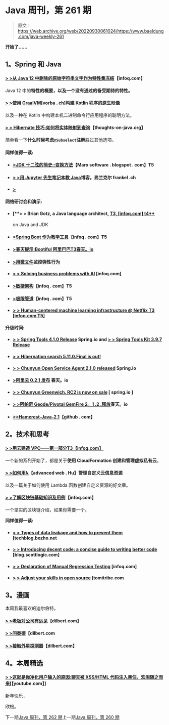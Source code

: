 # Java 周刊，第 261 期

> 原文：<https://web.archive.org/web/20220930061024/https://www.baeldung.com/java-weekly-261>

**开始了……**

## **1。Spring 和 Java**

#### [**> >从 Java 12 中删除的原始字符串文字作为特性集冻结**](https://web.archive.org/web/20220626082359/https://www.infoq.com/news/2018/12/jdk-12-new-features)【infoq.com】

Java 12 中的**特性的概要，以及一个没有通过的备受期待的特性。**

#### **[> >使用 GraalVM](https://web.archive.org/web/20220626082359/https://vorba.ch/2018/native-kotlin-on-graalvm.html)**[vorba . ch]构建 Kotlin 程序的原生映像

以及一种在 Kotlin 中构建本机二进制命令行应用程序的聪明方法。

#### [**> > Hibernate 技巧:如何将实体映射到查询**](https://web.archive.org/web/20220626082359/https://thoughts-on-java.org/hibernate-tips-how-to-map-an-entity-to-a-query/)【thoughts-on-java.org】

简单看一下**什么时候考虑`@Subselect`注解**胜过其他选项。

#### **同样值得一读:**

*   #### [**>JDK 十二弦的简史::变换方法**](https://web.archive.org/web/20220626082359/https://marxsoftware.blogspot.com/2018/12/jdk12-string-transform.html)【Marx software . blogspot . com】T5

*   #### [**> >用 Jupyter 先生笔记本教 Java**](https://web.archive.org/web/20220626082359/https://blog.frankel.ch/teaching-java-jupyter-notebooks/)博客。弗兰克尔 frankel .ch

*   #### **[>](https://web.archive.org/web/20220626082359/http://andresalmiray.com/gaining-insight-into-a-gradle-build/)**

#### **网络研讨会和演示:**

*   #### [**> > Brian Gotz, a Java language architect, [ T3, [infoq.com] t4**](https://web.archive.org/web/20220626082359/https://www.infoq.com/podcasts/java-language-architect-brian-goetz)

    on Java and JDK
*   #### [**>Spring Boot 作为教学工具**](https://web.archive.org/web/20220626082359/https://www.infoq.com/presentations/teaching-spring-boot)【infoq . com】T5

*   #### [**>春天提示:Bootiful 阿里巴巴**T3春天。io](https://web.archive.org/web/20220626082359/https://spring.io/blog/2018/12/26/spring-tips-bootiful-alibaba)

*   #### [**>用微文件**](https://web.archive.org/web/20220626082359/https://blog.sebastian-daschner.com/entries/microprofile-fault-tolerance-metrics)监控弹性行为

*   #### [**> > Solving business problems with AI**](https://web.archive.org/web/20220626082359/https://www.infoq.com/presentations/ai-business-problems) [infoq.com]

*   #### [**>敏捷架构**](https://web.archive.org/web/20220626082359/https://www.infoq.com/presentations/agile-architecture-springone-2018)【infoq . com】T5

*   #### [**>极限管道**](https://web.archive.org/web/20220626082359/https://www.infoq.com/presentations/cf-pipeline-mastercard)【infoq . com】T5

*   #### [**> > Human-centered machine learning infrastructure @ Netflix** T3 [infoq.com T5]](https://web.archive.org/web/20220626082359/https://www.infoq.com/presentations/netflix-ml-infrastructure)

**升级时间:**

*   #### [**> > Spring Tools 4.1.0 Release**](https://web.archive.org/web/20220626082359/https://spring.io/blog/2018/12/21/spring-tools-4-1-0-released) Spring.io and [**> > Spring Tools Kit 3.9.7 Release**](https://web.archive.org/web/20220626082359/https://spring.io/blog/2018/12/21/spring-tool-suite-3-9-7-released)

*   #### [**> > Hibernation search 5.11.0.Final is out!**](https://web.archive.org/web/20220626082359/http://in.relation.to/2018/12/20/hibernate-search-5-11-0-Final/)

*   #### [**> > Chunyun Open Service Agent 2.1.0 released**](https://web.archive.org/web/20220626082359/https://spring.io/blog/2018/12/21/spring-cloud-open-service-broker-2-1-0-released) Spring.io

*   #### [**>阿里云 0.2.1 发布**](https://web.archive.org/web/20220626082359/https://spring.io/blog/2018/12/21/spring-cloud-for-alibaba-0-2-1-released) 春天。io

*   #### [**> > Chunyun Greenwich. RC2 is now on sale**](https://web.archive.org/web/20220626082359/https://spring.io/blog/2018/12/21/spring-cloud-greenwich-rc2-is-now-available) [ spring.io ]

*   #### [**> >阿帕奇 Geode/Pivotal GemFire 2。1 .2 .释放**](https://web.archive.org/web/20220626082359/https://spring.io/blog/2018/12/24/spring-session-for-apache-geode-pivotal-gemfire-2-1-2-release)春天。io

*   #### [**>>Hamcrest-Java-2.1**](https://web.archive.org/web/20220626082359/https://github.com/hamcrest/JavaHamcrest/releases)【github . com】

## **2。技术和思考**

#### [**> >用云建造 VPC——第一部分**T3【infoq.com】](https://web.archive.org/web/20220626082359/https://www.infoq.com/articles/aws-vpc-cloudformation)

一个新的系列开始了，都是关于**使用 CloudFormation 创建和管理虚拟私有云**。

#### [**> >如何用λ**](https://web.archive.org/web/20220626082359/https://advancedweb.hu/2018/12/25/cf_custom_res_lambda/)【advanced web . Hu】管理自定义云信息资源

以及一篇关于如何使用 Lambda 函数创建自定义资源的好文章。

#### [**> >了解区块链基础知识及用例**](https://web.archive.org/web/20220626082359/https://www.infoq.com/articles/blockchain-basics-use-cases)【infoq.com】

一个坚实的区块链介绍，如果你需要一个。

**同样值得一读:**

*   #### [**> > Types of data leakage and how to prevent them**](https://web.archive.org/web/20220626082359/https://techblog.bozho.net/types-of-data-breaches-and-how-to-prevent-them/) [techblog.bozho.net

*   #### [**> > Introducing decent code: a concise guide to writing better code**](https://web.archive.org/web/20220626082359/https://blog.scottlogic.com/2018/12/21/decent-code-a-concise-guide-to-writing-better-code.html) [blog.scottlogic.com]

*   #### [**> > Declaration of Manual Regression Testing**](https://web.archive.org/web/20220626082359/https://www.infoq.com/news/2018/12/manual-regression-testing) [infoq.com]

*   #### [**> > Adjust your skills in open source**](https://web.archive.org/web/20220626082359/https://www.tomitribe.com/blog/tweaking-your-skills-in-open-source/) [tomitribe.com

## **3。漫画**

本周我最喜欢的迪尔伯特。

#### [**> >老板对公司有远见**](https://web.archive.org/web/20220626082359/https://dilbert.com/strip/2018-12-26)【dilbert.com】

#### [**> >问泰德**](https://web.archive.org/web/20220626082359/https://dilbert.com/strip/2018-12-24)【dilbert.com

#### [**> >接触外星探测器**](https://web.archive.org/web/20220626082359/https://dilbert.com/strip/2018-12-21)【dilbert.com】

## **4。本周精选**

#### **[> >这就是你净化用户输入的原因:聊天被 XSS/HTML 代码注入黑住，欢闹随之而来](https://web.archive.org/web/20220626082359/https://www.youtube.com/watch?v=2GtbY1XWGlQ)**[【youtube.com】]

新年快乐，

欧根。

下一期[Java 周刊，第 262 期](/web/20220626082359/https://www.baeldung.com/java-weekly-262)上一期[Java 周刊，第 260 期](/web/20220626082359/https://www.baeldung.com/java-weekly-260)